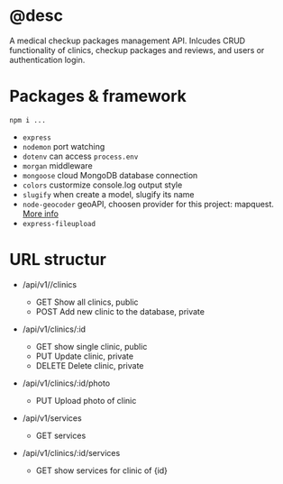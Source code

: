 # @desc

A medical checkup packages management API. Inlcudes CRUD functionality of clinics, checkup packages and reviews, and users or authentication login.

# Packages & framework

`npm i ...`

- `express`
- `nodemon` port watching
- `dotenv` can access `process.env`
- `morgan` middleware
- `mongoose` cloud MongoDB database connection
- `colors` custormize console.log output style
- `slugify` when create a model, slugify its name
- `node-geocoder` geoAPI, choosen provider for this project: mapquest. [More info](https://github.com/nchaulet/node-geocoder)
- `express-fileupload`

# URL structur

- /api/v1//clinics
  - GET Show all clinics, public
  - POST Add new clinic to the database, private
- /api/v1/clinics/:id
  - GET show single clinic, public
  - PUT Update clinic, private
  - DELETE Delete clinic, private
- /api/v1/clinics/:id/photo

  - PUT Upload photo of clinic

- /api/v1/services
  - GET services
- /api/v1/clinics/:id/services
  - GET show services for clinic of {id}
